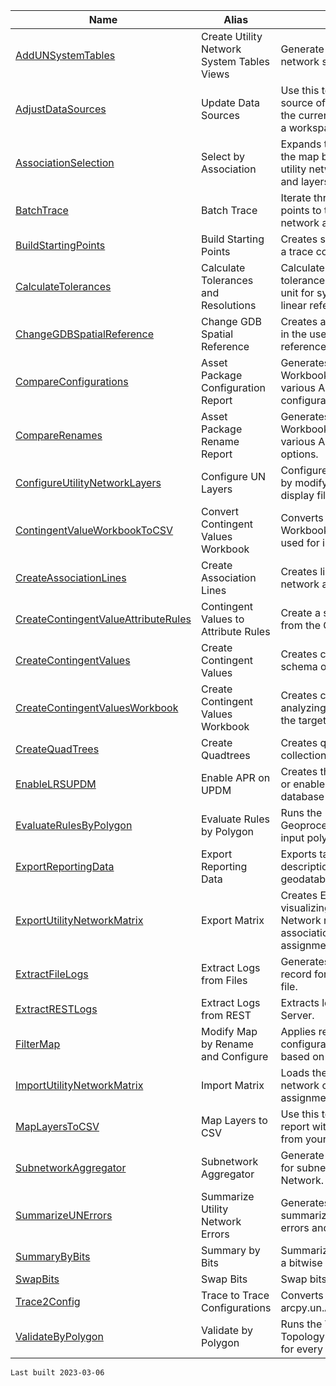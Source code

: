 | Name | Alias | Description |
| --- | --- | --- |
| [AddUNSystemTables](./AddUNSystemTables.html) | Create Utility Network System Tables Views | Generate views on the utility network system tables. |
| [AdjustDataSources](./AdjustDataSources.html) | Update Data Sources | Use this tool to convert the data source of layers in the maps in the current ArcGIS Pro project to a workspace. |
| [AssociationSelection](./AssociationSelection.html) | Select by Association | Expands the current selection in the map based on specified utility network association types and layers. |
| [BatchTrace](./BatchTrace.html) | Batch Trace | Iterate through the starting points to trace the utility network and use the results. |
| [BuildStartingPoints](./BuildStartingPoints.html) | Build Starting Points | Creates starting points based on a trace configuration. |
| [CalculateTolerances](./CalculateTolerances.html) | Calculate Tolerances and Resolutions | Calculate the XY, Z, and M tolerances based on a measure unit for systems that will use a linear referencing system (LRS). |
| [ChangeGDBSpatialReference](./ChangeGDBSpatialReference.html) | Change GDB Spatial Reference | Creates a new file geodatabase in the user-specified spatial reference. |
| [CompareConfigurations](./CompareConfigurations.html) | Asset Package Configuration Report | Generates a collection of Excel Workbooks/Sheets to review the various Asset Package configuration options. |
| [CompareRenames](./CompareRenames.html) | Asset Package Rename Report | Generates a collection of Excel Workbooks/Sheets to review the various Asset Package rename options. |
| [ConfigureUtilityNetworkLayers](./ConfigureUtilityNetworkLayers.html) | Configure UN Layers | Configures utility network layers by modifying popups and display filters. |
| [ContingentValueWorkbookToCSV](./ContingentValueWorkbookToCSV.html) | Convert Contingent Values Workbook | Converts a Contingent Values Workbook to CSV files to be used for importing. |
| [CreateAssociationLines](./CreateAssociationLines.html) | Create Association Lines | Creates lines representing utility network associations. |
| [CreateContingentValueAttributeRules](./CreateContingentValueAttributeRules.html) | Contingent Values to Attribute Rules | Create a series of attribute rules from the Contingent Values. |
| [CreateContingentValues](./CreateContingentValues.html) | Create Contingent Values | Creates contingent values from schema or data. |
| [CreateContingentValuesWorkbook](./CreateContingentValuesWorkbook.html) | Create Contingent Values Workbook | Creates contingent values by analyzing the schema or data of the target table. |
| [CreateQuadTrees](./CreateQuadTrees.html) | Create Quadtrees | Creates quadtrees from a collection of input features. |
| [EnableLRSUPDM](./EnableLRSUPDM.html) | Enable APR on UPDM | Creates the script to enable LRS or enables LRS on a UPDM database with a utility network. |
| [EvaluateRulesByPolygon](./EvaluateRulesByPolygon.html) | Evaluate Rules by Polygon | Runs the Evaluate Rules Geoprocessing tool for every input polygon. |
| [ExportReportingData](./ExportReportingData.html) | Export Reporting Data | Exports tables with domain descriptions to an output geodatabase. |
| [ExportUtilityNetworkMatrix](./ExportUtilityNetworkMatrix.html) | Export Matrix | Creates Excel workbooks for visualizing and modifying Utility Network rules, categories, association roles, and terminal assignments. |
| [ExtractFileLogs](./ExtractFileLogs.html) | Extract Logs from Files | Generates a Mobile GDB with a record for each entry in a log file. |
| [ExtractRESTLogs](./ExtractRESTLogs.html) | Extract Logs from REST | Extracts logs from ArcGIS Server. |
| [FilterMap](./FilterMap.html) | Modify Map by Rename and Configure | Applies rename and configuration options to maps based on an asset package. |
| [ImportUtilityNetworkMatrix](./ImportUtilityNetworkMatrix.html) | Import Matrix | Loads the values from the rule, network category, and terminal assignment workbooks. |
| [MapLayersToCSV](./MapLayersToCSV.html) | Map Layers to CSV | Use this tool to create a csv report with field information from your tables and layers. |
| [SubnetworkAggregator](./SubnetworkAggregator.html) | Subnetwork Aggregator | Generate aggregated geometry for subnetworks in the Utility Network. |
| [SummarizeUNErrors](./SummarizeUNErrors.html) | Summarize Utility Network Errors | Generates a Mobile GDB summarizing utility network errors and data inconsistencies |
| [SummaryByBits](./SummaryByBits.html) | Summary by Bits | Summarizes records containing a bitwise coded value domain. |
| [SwapBits](./SwapBits.html) | Swap Bits | Swap bits on features |
| [Trace2Config](./Trace2Config.html) | Trace to Trace Configurations | Converts arcpy.un.Trace to arcpy.un.AddTraceConfiguration |
| [ValidateByPolygon](./ValidateByPolygon.html) | Validate by Polygon | Runs the Validate Network Topology Geoprocessing tool for every input polygon. |

`Last built 2023-03-06`

